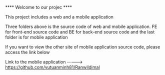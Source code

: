 **** Welcome to our projec ****


This project includes a web and a mobile application

Three folders above is the source code of web and mobile application. FE for front-end source code and BE for back-end source code and the last folder is for mobile application


If you want to view the other site of mobile application source code, please access the link below

Link to the mobile application -----> https://github.com/vutuanminh81/Ranwildimal
